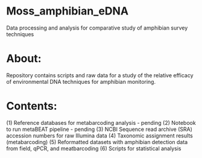 # Moss_amphibian_eDNA
Data processing and analysis for comparative study of amphibian survey techniques

# About:
Repository contains scripts and raw data for a study of the relative efficacy of environmental DNA techniques for amphibian monitoring.

# Contents:
(1) Reference databases for metabarcoding analysis - pending
(2) Notebook to run metaBEAT pipeline - pending
(3) NCBI Sequence read archive (SRA) accession numbers for raw Illumina data
(4) Taxonomic assignment results (metabarcoding)
(5) Reformatted datasets with amphibian detection data from field, qPCR, and meatbarcoding
(6) Scripts for statistical analysis


